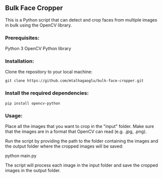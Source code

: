 ## Bulk Face Cropper

This is a Python script that can detect and crop faces from multiple images in bulk using the OpenCV library.

### Prerequisites:

Python 3
OpenCV Python library

### Installation:

Clone the repository to your local machine:

```
git clone https://github.com/mtalhagaoglu/bulk-face-cropper.git
```

### Install the required dependencies:

```
pip install opencv-python
```

### Usage:

Place all the images that you want to crop in the "input" folder. Make sure that the images are in a format that OpenCV can read (e.g. .jpg, .png).

Run the script by providing the path to the folder containing the images and the output folder where the cropped images will be saved:

python main.py

The script will process each image in the input folder and save the cropped images in the output folder.
